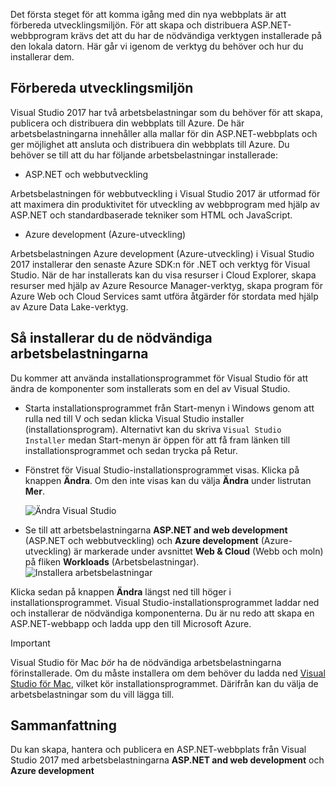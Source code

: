 Det första steget för att komma igång med din nya webbplats är att förbereda utvecklingsmiljön. För att skapa och distribuera ASP.NET-webbprogram krävs det att du har de nödvändiga verktygen installerade på den lokala datorn. Här går vi igenom de verktyg du behöver och hur du installerar dem.

## <a name="prepare-your-development-environment"></a>Förbereda utvecklingsmiljön

Visual Studio 2017 har två arbetsbelastningar som du behöver för att skapa, publicera och distribuera din webbplats till Azure. De här arbetsbelastningarna innehåller alla mallar för din ASP.NET-webbplats och ger möjlighet att ansluta och distribuera din webbplats till Azure.
Du behöver se till att du har följande arbetsbelastningar installerade:

- ASP.NET och webbutveckling

Arbetsbelastningen för webbutveckling i Visual Studio 2017 är utformad för att maximera din produktivitet för utveckling av webbprogram med hjälp av ASP.NET och standardbaserade tekniker som HTML och JavaScript.

- Azure development (Azure-utveckling)

Arbetsbelastningen Azure development (Azure-utveckling) i Visual Studio 2017 installerar den senaste Azure SDK:n för .NET och verktyg för Visual Studio. När de har installerats kan du visa resurser i Cloud Explorer, skapa resurser med hjälp av Azure Resource Manager-verktyg, skapa program för Azure Web och Cloud Services samt utföra åtgärder för stordata med hjälp av Azure Data Lake-verktyg.

## <a name="how-to-install-the-required-workloads"></a>Så installerar du de nödvändiga arbetsbelastningarna

Du kommer att använda installationsprogrammet för Visual Studio för att ändra de komponenter som installerats som en del av Visual Studio.

- Starta installationsprogrammet från Start-menyn i Windows genom att rulla ned till V och sedan klicka Visual Studio installer (installationsprogram). Alternativt kan du skriva ```Visual Studio Installer``` medan Start-menyn är öppen för att få fram länken till installationsprogrammet och sedan trycka på Retur.

- Fönstret för Visual Studio-installationsprogrammet visas. Klicka på knappen **Ändra**. Om den inte visas kan du välja **Ändra** under listrutan **Mer**.

    ![Ändra Visual Studio](../media-draft/3-visual-studio-installer-modify.PNG)

- Se till att arbetsbelastningarna **ASP.NET and web development** (ASP.NET och webbutveckling) och **Azure development** (Azure-utveckling) är markerade under avsnittet **Web & Cloud** (Webb och moln) på fliken **Workloads** (Arbetsbelastningar).   ![Installera arbetsbelastningar](../media-draft/2-select-workloads.png)

Klicka sedan på knappen **Ändra** längst ned till höger i installationsprogrammet. Visual Studio-installationsprogrammet laddar ned och installerar de nödvändiga komponenterna. Du är nu redo att skapa en ASP.NET-webbapp och ladda upp den till Microsoft Azure.

> [!IMPORTANT]
> Visual Studio för Mac _bör_ ha de nödvändiga arbetsbelastningarna förinstallerade. Om du måste installera om dem behöver du ladda ned [Visual Studio för Mac](https://visualstudio.microsoft.com/thank-you-downloading-visual-studio-mac/?sku=communitymac&rel=15_), vilket kör installationsprogrammet. Därifrån kan du välja de arbetsbelastningar som du vill lägga till.

## <a name="summary"></a>Sammanfattning

Du kan skapa, hantera och publicera en ASP.NET-webbplats från Visual Studio 2017 med arbetsbelastningarna **ASP.NET and web development** och **Azure development**
